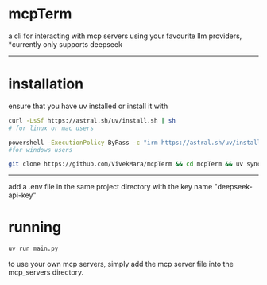 # mcpTerm
a cli for interacting with mcp servers using your favourite llm providers,
*currently only supports deepseek

---

# installation
ensure that you have uv installed or install it with
```bash
curl -LsSf https://astral.sh/uv/install.sh | sh
# for linux or mac users
```
```bash
powershell -ExecutionPolicy ByPass -c "irm https://astral.sh/uv/install.ps1 | iex"
#for windows users
```
```bash
git clone https://github.com/VivekMara/mcpTerm && cd mcpTerm && uv sync
```

---
add a .env file in the same project directory with the key name "deepseek-api-key"


# running
```bash
uv run main.py
```

to use your own mcp servers, simply add the mcp server file into the mcp_servers directory.

